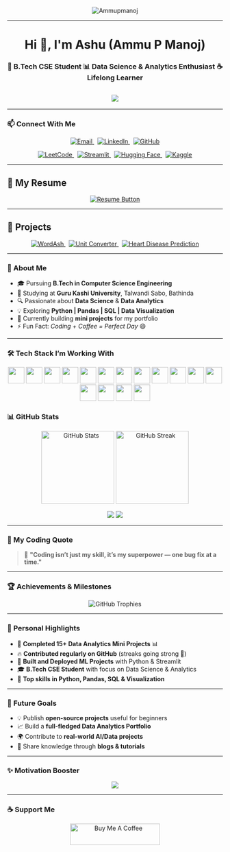 <p align="center">
  <img src="https://komarev.com/ghpvc/?username=Ammupmanoj&label=Profile+Views&color=brightgreen&style=flat" alt="Ammupmanoj" />
</p>

---

<h1 align="center">Hi 👋, I'm Ashu (Ammu P Manoj)</h1>
<h3 align="center">🚀 B.Tech CSE Student  📊 Data Science & Analytics Enthusiast ☕ Lifelong Learner</h3>

<h2 align="center">
  <img src="https://readme-typing-svg.herokuapp.com?font=Orbitron&size=24&duration=3000&color=00F7FF&center=true&vCenter=true&width=600&lines=🤖+AI+%26+Data+Enthusiast;👩‍💻+Learning+One+Bug+at+a+Time;🚀+Coding+is+my+Superpower!" />
</h2>

---

### 📫 Connect With Me
<p align="center">
  <a href="mailto:pmanojammu9@gmail.com" target="_blank">
    <img src="https://img.shields.io/badge/Email-D14836?style=for-the-badge&logo=gmail&logoColor=white" alt="Email"/>
  </a>
  &nbsp;
  <a href="https://www.linkedin.com/in/ammu-p-manoj-64976a377/" target="_blank">
    <img src="https://img.shields.io/badge/LinkedIn-0A66C2?style=for-the-badge&logo=linkedin&logoColor=white" alt="LinkedIn"/>
  </a>
  &nbsp;
  <a href="https://github.com/Ammupmanoj" target="_blank">
    <img src="https://img.shields.io/badge/GitHub-171515?style=for-the-badge&logo=github&logoColor=white" alt="GitHub"/>
  </a>
</p>
<p align="center">
  <a href="https://leetcode.com/u/Ammupmanoj/" target="_blank">
    <img src="https://img.shields.io/badge/LeetCode-FFA116?style=for-the-badge&logo=leetcode&logoColor=white" alt="LeetCode"/>
  </a>
  &nbsp;
  <a href="https://share.streamlit.io/user/ammupmanoj" target="_blank">
    <img src="https://img.shields.io/badge/Streamlit-FF4B4B?style=for-the-badge&logo=streamlit&logoColor=white" alt="Streamlit"/>
  </a>
  &nbsp;
  <a href="https://huggingface.co/ammupmanoj" target="_blank">
    <img src="https://img.shields.io/badge/HuggingFace-FFD21E?style=for-the-badge&logo=huggingface&logoColor=black" alt="Hugging Face"/>
  </a>
  &nbsp;
  <a href="https://www.kaggle.com/ammupmanoj" target="_blank">
    <img src="https://img.shields.io/badge/Kaggle-20BEFF?style=for-the-badge&logo=kaggle&logoColor=white" alt="Kaggle"/>
  </a>
</p>

---

## 📄 My Resume  
<p align="center">
  <a href="https://github.com/Ammupmanoj/Ammupmanoj/blob/main/Ammupmanoj.pdf" target="_blank">
    <img src="https://img.shields.io/badge/📄%20Download%20Resume-blue?style=for-the-badge" alt="Resume Button"/>
  </a>
</p>

---

## 🚀 Projects  

<p align="center">
  <a href="https://wordash-ashu-dictionary.streamlit.app/" target="_blank">
    <img src="https://img.shields.io/badge/📘%20WordAsh%20Dictionary-blue?style=for-the-badge" alt="WordAsh"/>
  </a>
  &nbsp;
  <a href="https://unit-converter-app-hwvbqzmtloq9dssmuuwceb.streamlit.app/" target="_blank">
    <img src="https://img.shields.io/badge/🔢%20Unit%20Converter-orange?style=for-the-badge" alt="Unit Converter"/>
  </a>
  &nbsp;
  <a href="https://github.com/Ammupmanoj/heart_disease_app" target="_blank">
    <img src="https://img.shields.io/badge/❤️%20Heart%20Disease%20Prediction-red?style=for-the-badge" alt="Heart Disease Prediction"/>
  </a>
</p>  

---

### 💫 About Me
- 🎓 Pursuing **B.Tech in Computer Science Engineering**
- 🏫 Studying at **Guru Kashi University**, Talwandi Sabo, Bathinda
- 🔍 Passionate about **Data Science** & **Data Analytics**
- 💡 Exploring **Python | Pandas | SQL | Data Visualization**
- 🧠 Currently building **mini projects** for my portfolio
- ⚡ Fun Fact: *Coding + Coffee = Perfect Day* 😄

---

### 🛠️ Tech Stack I’m Working With
<p align="center" style="margin:0;padding:0;">
  <img src="https://skillicons.dev/icons?i=python" height="38" style="margin:0;padding:0;"/>
  <img src="https://skillicons.dev/icons?i=numpy" height="38" style="margin:0;padding:0;"/>
  <img src="https://skillicons.dev/icons?i=pandas" height="38" style="margin:0;padding:0;"/>
  <img src="https://skillicons.dev/icons?i=sklearn" height="38" style="margin:0;padding:0;"/>
  <img src="https://skillicons.dev/icons?i=tensorflow" height="38" style="margin:0;padding:0;"/>
  <img src="https://skillicons.dev/icons?i=pytorch" height="38" style="margin:0;padding:0;"/>
  <img src="https://skillicons.dev/icons?i=streamlit" height="38" style="margin:0;padding:0;"/>
  <img src="https://skillicons.dev/icons?i=kaggle" height="38" style="margin:0;padding:0;"/>
  <img src="https://skillicons.dev/icons?i=huggingface" height="38" style="margin:0;padding:0;"/>
  <img src="https://skillicons.dev/icons?i=git" height="38" style="margin:0;padding:0;"/>
  <img src="https://skillicons.dev/icons?i=github" height="38" style="margin:0;padding:0;"/>
  <img src="https://skillicons.dev/icons?i=vscode" height="38" style="margin:0;padding:0;"/>
  <img src="https://skillicons.dev/icons?i=sqlite" height="38" style="margin:0;padding:0;"/>
  <img src="https://skillicons.dev/icons?i=mysql" height="38" style="margin:0;padding:0;"/>
  <img src="https://skillicons.dev/icons?i=html" height="38" style="margin:0;padding:0;"/>
  <img src="https://skillicons.dev/icons?i=css" height="38" style="margin:0;padding:0;"/>
</p>


### 📊 GitHub Stats
<p align="center">
  <img src="https://github-readme-stats.vercel.app/api?username=Ammupmanoj&show_icons=true&theme=radical" alt="GitHub Stats" height="170"/>
  <img src="https://github-readme-streak-stats.herokuapp.com/?user=Ammupmanoj&theme=radical" alt="GitHub Streak" height="170"/>
</p>

<p align="center">
  <img src="https://github-profile-summary-cards.vercel.app/api/cards/repos-per-language?username=Ammupmanoj&theme=radical"/>
  <img src="https://github-profile-summary-cards.vercel.app/api/cards/most-commit-language?username=Ammupmanoj&theme=radical"/>
</p>

---

### 💬 My Coding Quote
> 🚀 **"Coding isn’t just my skill, it’s my superpower — one bug fix at a time."**

---

### 🏆 Achievements & Milestones  
<p align="center">
  <img src="https://github-profile-trophy.vercel.app/?username=Ammupmanoj&theme=radical&no-frame=false&no-bg=false&margin-w=10&margin-h=10" alt="GitHub Trophies"/>
</p>

---

### 🎯 Personal Highlights  
- 🥇 **Completed 15+ Data Analytics Mini Projects** 📊  
- 🔥 **Contributed regularly on GitHub** (streaks going strong 💪)  
- 🚀 **Built and Deployed ML Projects** with Python & Streamlit  
- 🎓 **B.Tech CSE Student** with focus on Data Science & Analytics  
- 🏅 **Top skills in Python, Pandas, SQL & Visualization**  

---

### 🌟 Future Goals  
- 💡 Publish **open-source projects** useful for beginners  
- 📈 Build a **full-fledged Data Analytics Portfolio**  
- 🌍 Contribute to **real-world AI/Data projects**  
- 🎤 Share knowledge through **blogs & tutorials**  

---

### ✨ Motivation Booster
<p align="center">
  <img src="https://readme-typing-svg.demolab.com?font=Fira+Code&weight=500&size=22&pause=1000&color=36FFC4&center=true&vCenter=true&width=600&lines=Powered+by+Logic.;Fueled+by+Coffee.;Driven+by+Curiosity."/>
</p>

---

### ☕ Support Me
<p align="center">
  <a href="https://www.buymeacoffee.com/ammupmanoj" target="_blank">
    <img src="https://cdn.buymeacoffee.com/buttons/v2/default-yellow.png" height="50" width="210" alt="Buy Me A Coffee"/>
  </a>
</p>  
